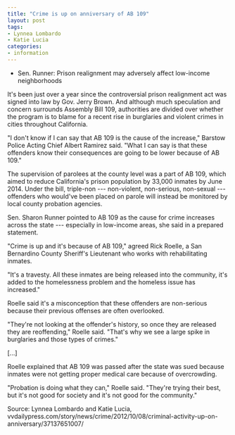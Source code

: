 ```yaml
---
title: "Crime is up on anniversary of AB 109"
layout: post
tags:
- Lynnea Lombardo
- Katie Lucia
categories:
- information
---
```


- Sen. Runner: Prison realignment may adversely affect low-income neighborhoods

It's been just over a year since the controversial prison realignment act was signed into law by Gov. Jerry Brown. And although much speculation and concern surrounds Assembly Bill 109, authorities are divided over whether the program is to blame for a recent rise in burglaries and violent crimes in cities throughout California.

"I don't know if I can say that AB 109 is the cause of the increase," Barstow Police Acting Chief Albert Ramirez said. "What I can say is that these offenders know their consequences are going to be lower because of AB 109."

The supervision of parolees at the county level was a part of AB 109, which aimed to reduce California's prison population by 33,000 inmates by June 2014. Under the bill, triple-non --- non-violent, non-serious, non-sexual --- offenders who would've been placed on parole will instead be monitored by local county probation agencies.

Sen. Sharon Runner pointed to AB 109 as the cause for crime increases across the state --- especially in low-income areas, she said in a prepared statement.

"Crime is up and it's because of AB 109," agreed Rick Roelle, a San Bernardino County Sheriff's Lieutenant who works with rehabilitating inmates.

"It's a travesty. All these inmates are being released into the community, it's added to the homelessness problem and the homeless issue has increased."

Roelle said it's a misconception that these offenders are non-serious because their previous offenses are often overlooked.

"They're not looking at the offender's history, so once they are released they are reoffending," Roelle said. "That's why we see a large spike in burglaries and those types of crimes."

\[...\]

Roelle explained that AB 109 was passed after the state was sued because inmates were not getting proper medical care because of overcrowding.

"Probation is doing what they can," Roelle said. "They're trying their best, but it's not good for society and it's not good for the community."

Source: Lynnea Lombardo and Katie Lucia, vvdailypress.com/story/news/crime/2012/10/08/criminal-activity-up-on-anniversary/37137651007/
